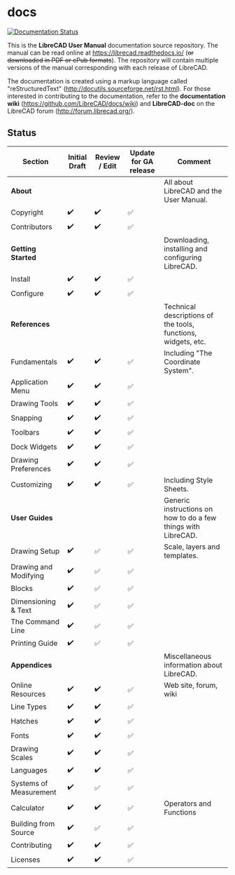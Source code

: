 # docs
[![Documentation Status](https://readthedocs.org/projects/librecad/badge/?version=latest)](https://librecad.readthedocs.io/en/latest/?badge=latest)

This is the **LibreCAD User Manual** documentation source repository.  The manual can be read online at https://librecad.readthedocs.io/ (~~or downloaded in PDF or ePub formats~~). The repository will contain multiple versions of the manual corresponding with each release of LibreCAD.

The documentation is created using a markup language called "reStructuredText" (http://docutils.sourceforge.net/rst.html).  For those interested in contributing to the documentation, refer to the **documentation wiki** (https://github.com/LibreCAD/docs/wiki) and **LibreCAD-doc** on the LibreCAD forum (http://forum.librecad.org/).


## Status 


Section | Initial Draft | Review / Edit | Update for GA release | Comment
--- | --- | --- | --- | ---
**About** |   |   |   | All about LibreCAD and the User Manual.
   Copyright | :heavy_check_mark: | :heavy_check_mark: | :white_check_mark: | 
   Contributors | :heavy_check_mark: | :heavy_check_mark: | :white_check_mark: | 
**Getting Started** |   |   |   | Downloading, installing and configuring LibreCAD.
   Install | :heavy_check_mark: | :heavy_check_mark: | :white_check_mark: | 
   Configure | :heavy_check_mark: | :heavy_check_mark: | :white_check_mark: | 
**References** |   |   |   | Technical descriptions of the tools, functions, widgets, etc.
   Fundamentals | :heavy_check_mark: | :heavy_check_mark: | :white_check_mark: | Including "The Coordinate System".
   Application Menu | :heavy_check_mark: | :heavy_check_mark: | :white_check_mark: | 
   Drawing Tools | :heavy_check_mark: | :heavy_check_mark: | :white_check_mark: | 
   Snapping | :heavy_check_mark: | :heavy_check_mark: | :white_check_mark: | 
   Toolbars | :heavy_check_mark: | :heavy_check_mark: | :white_check_mark: | 
   Dock Widgets | :heavy_check_mark: | :heavy_check_mark: | :white_check_mark: | 
   Drawing Preferences | :heavy_check_mark: | :heavy_check_mark: | :white_check_mark: | 
   Customizing | :heavy_check_mark: | :heavy_check_mark: | :white_check_mark: | Including Style Sheets.
**User Guides** |   |   |   | Generic instructions on how to do a few things with LibreCAD.
   Drawing Setup | :heavy_check_mark: | :white_check_mark: | :white_check_mark: | Scale, layers and templates.
   Drawing and Modifying | :heavy_check_mark: | :white_check_mark: | :white_check_mark: | 
   Blocks | :heavy_check_mark: | :white_check_mark: | :white_check_mark: | 
   Dimensioning & Text | :heavy_check_mark: | :white_check_mark: | :white_check_mark: | 
   The Command Line | :heavy_check_mark: | :white_check_mark: | :white_check_mark: | 
   Printing Guide | :heavy_check_mark: | :white_check_mark: | :white_check_mark: | 
**Appendices** |   |   |   | Miscellaneous information about LibreCAD.
   Online Resources | :heavy_check_mark: | :heavy_check_mark: | :white_check_mark: | Web site, forum, wiki
   Line Types | :heavy_check_mark: | :heavy_check_mark: | :white_check_mark: | 
   Hatches | :heavy_check_mark: | :heavy_check_mark: | :white_check_mark: | 
   Fonts | :heavy_check_mark: | :heavy_check_mark: | :white_check_mark: | 
   Drawing Scales | :heavy_check_mark: | :heavy_check_mark: | :white_check_mark: | 
   Languages | :heavy_check_mark: | :heavy_check_mark: | :white_check_mark: | 
   Systems of Measurement | :heavy_check_mark: | :white_check_mark: | :white_check_mark: | 
   Calculator | :heavy_check_mark: | :heavy_check_mark: | :white_check_mark: | Operators and Functions
   Building from Source | :heavy_check_mark: | :white_check_mark: | :white_check_mark: | 
   Contributing | :heavy_check_mark: | :heavy_check_mark: | :white_check_mark: | 
   Licenses | :heavy_check_mark: | :heavy_check_mark: | :white_check_mark: | 

